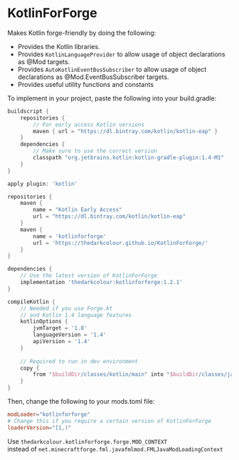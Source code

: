 # KotlinForForge
Makes Kotlin forge-friendly by doing the following:
- Provides the Kotlin libraries.
- Provides `KotlinLanguageProvider` to allow usage of object declarations as @Mod targets.
- Provides `AutoKotlinEventBusSubscriber` to allow usage of object declarations as @Mod.EventBusSubscriber targets.
- Provides useful utility functions and constants

To implement in your project, paste the following into your build.gradle:
```groovy
buildscript {
    repositories {
        // For early access Kotlin versions
        maven { url = "https://dl.bintray.com/kotlin/kotlin-eap" }
    }
    dependencies {
        // Make sure to use the correct version
        classpath "org.jetbrains.kotlin:kotlin-gradle-plugin:1.4-M1"
    }
}

apply plugin: 'kotlin'

repositories {
    maven {
        name = "Kotlin Early Access"
        url = "https://dl.bintray.com/kotlin/kotlin-eap"
    }
    maven {
        name = 'kotlinforforge'
        url = 'https://thedarkcolour.github.io/KotlinForForge/'
    }
}

dependencies {
    // Use the latest version of KotlinForForge
    implementation 'thedarkcolour:kotlinforforge:1.2.1'
}

compileKotlin {
    // Needed if you use Forge.kt
    // and Kotlin 1.4 language features
    kotlinOptions {
        jvmTarget = '1.8'
        languageVersion = '1.4'
        apiVersion = '1.4'
    }
    
    // Required to run in dev environment
    copy {
        from "$buildDir/classes/kotlin/main" into "$buildDir/classes/java/main"
    }
}
```
Then, change the following to your mods.toml file:
```toml
modLoader="kotlinforforge"
# Change this if you require a certain version of KotlinForForge
loaderVersion="[1,)"
```

Use
```thedarkcolour.kotlinforforge.forge.MOD_CONTEXT```              
instead of ```net.minecraftforge.fml.javafmlmod.FMLJavaModLoadingContext```
